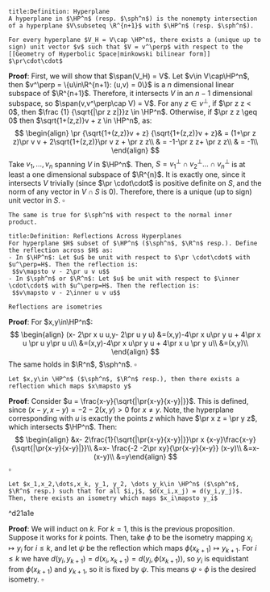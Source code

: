


```ad-Definition
title:Definition: Hyperplane
A hyperplane in $\HP^n$ (resp. $\sph^n$) is the nonempty intersection of a hyperplane $V\subseteq \R^{n+1}$ with $\HP^n$ (resp. $\sph^n$). 
```

```ad-Proposition
For every hyperplane $V_H = V\cap \HP^n$, there exists a (unique up to sign) unit vector $v$ such that $V = v^\perp$ with respect to the [[Geometry of Hyperbolic Space|minkowski bilinear form]] $\pr\cdot\cdot$
```
__Proof__: First, we will show that $\span(V_H) = V$. Let $v\in V\cap\HP^n$, then $v^\perp = \{u\in\R^{n+1}: (u,v) = 0\}$ is a $n$ dimensional linear subspace of $\R^{n+1}$. Therefore,  it intersects $V$ in an $n-1$ dimensional subspace, so $\span(v,v^\perp\cap V) = V$. For any $z\in v^\perp$, if $\pr z z < 0$, then $\frac {1} {\sqrt{|\pr z z|}}z \in \HP^n$. Otherwise, if $\pr z z \geq 0$ then $\sqrt{1+(z,z)}v + z \in \HP^n$, as:
$$
\begin{align}
\pr {\sqrt{1+(z,z)}v + z} {\sqrt{1+(z,z)}v + z}& = (1+\pr z z)\pr v v + 2\sqrt{1+(z,z)}\pr v z + \pr z z\\
& = -1-\pr z z+  \pr z z\\
& = -1\\
\end{align}
$$
Take $v_1,\dots,v_n$ spanning $V$ in $\HP^n$. Then, $S = v_1^\perp\cap v_2^\perp\dots\cap v_n^\perp$ is at least a one dimensional subspace of $\R^{n}$. It is exactly one, since it intersects $V$ trivially (since $\pr \cdot\cdot$ is positive definite on $S$, and the norm of any vector in $V\cap S$ is 0). Therefore, there is a unique (up to sign) unit vector in $S$. $\square$
```ad-note
The same is true for $\sph^n$ with respect to the normal inner product.
```


```ad-Definition
title:Definition: Reflections Across Hyperplanes
For hyperplane $H$ subset of $\HP^n$ ($\sph^n$, $\R^n$ resp.). Define the reflection across $H$ as:
- In $\HP^n$: Let $u$ be unit with respect to $\pr \cdot\cdot$ with $u^\perp=H$. Then the reflection is:
 $$v\mapsto v - 2\pr u v u$$
- In $\sph^n$ or $\R^n$: Let $u$ be unit with respect to $\inner \cdot\cdot$ with $u^\perp=H$. Then the reflection is:
 $$v\mapsto v - 2\inner u v u$$
```
```ad-Proposition
Reflections are isometries
```
__Proof__:
For $x,y\in\HP^n$:
$$
\begin{align}
(x- 2\pr x u u,y- 2\pr u y u) &=(x,y)-4\pr x u\pr y u + 4\pr x u \pr u y\pr u u\\
&=(x,y)-4\pr x u\pr y u + 4\pr x u \pr y u\\
&=(x,y)\\
\end{align}
$$
The same holds in $\R^n$, $\sph^n$. $\square$
```ad-Proposition
Let $x,y\in \HP^n$ ($\sph^n$, $\R^n$ resp.), then there exists a reflection which maps $x\mapsto y$
```
__Proof__:
Consider $u = \frac{x-y}{\sqrt{|\pr{x-y}{x-y}|}}$. This is defined, since $(x-y,x-y) = -2 - 2(x,y) > 0$ for $x\neq y$.
Note, the hyperplane corresponding with $u$ is exactly the points $z$ which have $\pr x z = \pr y z$, which intersects $\HP^n$. Then:
$$
\begin{align}
&x- 2\frac{1}{\sqrt{|\pr{x-y}{x-y}|}}\pr x {x-y}\frac{x-y}{\sqrt{|\pr{x-y}{x-y}|}}\\
&=x- \frac{-2 -2\pr xy}{\pr{x-y}{x-y}} (x-y)\\
&=x- (x-y)\\
&=y\end{align}
$$
$\square$
```ad-Proposition
Let $x_1,x_2,\dots,x_k, y_1, y_2, \dots y_k\in \HP^n$ ($\sph^n$, $\R^n$ resp.) such that for all $i,j$, $d(x_i,x_j) = d(y_i,y_j)$. Then, there exists an isometry which maps $x_i\mapsto y_i$
```

^d21a1e

__Proof__: We will induct on $k$. For $k=1$, this is the previous proposition. Suppose it works for $k$ points. Then, take $\phi$ to be the isometry mapping $x_i\mapsto y_i$ for $i\leq k$, and let $\psi$ be the reflection which maps $\phi(x_{k+1})\mapsto y_{k+1}$. For $i\leq k$ we have $d(y_i,y_{k+1}) = d(x_i,x_{k+1}) = d(y_i, \phi(x_{k+1}))$, so $y_i$ is equidistant from $\phi(x_{k+1})$ and $y_{k+1}$, so it is fixed by $\psi$. This means $\psi\circ \phi$ is the desired isometry. $\square$